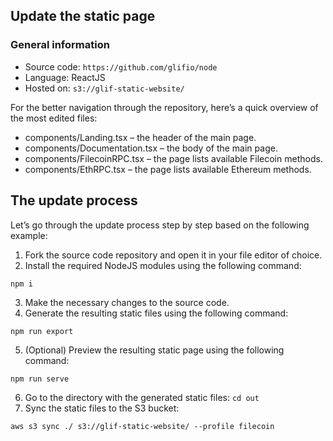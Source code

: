 
## Update the static page

### General information

- Source code: `https://github.com/glifio/node`
- Language: ReactJS
- Hosted on: `s3://glif-static-website/`


For the better navigation through the repository, here’s a quick overview of the most edited files:

- components/Landing.tsx – the header of the main page.
- components/Documentation.tsx – the body of the main page.
- components/FilecoinRPC.tsx – the page lists available Filecoin methods.
- components/EthRPC.tsx – the page lists available Ethereum methods.


## The update process
Let’s go through the update process step by step based on the following example:

1. Fork the source code repository and open it in your file editor of choice.
2. Install the required NodeJS modules using the following command: 
```shell
npm i
```
3. Make the necessary changes to the source code.
4. Generate the resulting static files using the following command:
````shell
npm run export
````
5. (Optional) Preview the resulting static page using the following command:
````shell
npm run serve
````
6. Go to the directory with the generated static files: `cd out`
7. Sync the static files to the S3 bucket:
````shell
aws s3 sync ./ s3://glif-static-website/ --profile filecoin
````
